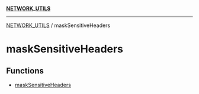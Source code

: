 [**NETWORK_UTILS**](../README.md)

***

[NETWORK_UTILS](../README.md) / maskSensitiveHeaders

# maskSensitiveHeaders

## Functions

- [maskSensitiveHeaders](functions/maskSensitiveHeaders.md)
